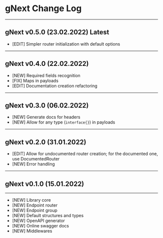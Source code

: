 # gNext Change Log

---

## gNext v0.5.0 (23.02.2022) Latest

  * [EDIT] Simpler router initialization with default options

---

## gNext v0.4.0 (22.02.2022)

  * [NEW] Required fields recognition
  * [FIX] Maps in payloads
  * [EDIT] Documentation creation refactoring

---

## gNext v0.3.0 (06.02.2022)

  * [NEW] Generate docs for headers
  * [NEW] Allow for any type (`interface{}`) in payloads

---

## gNext v0.2.0 (31.01.2022)

  * [EDIT] Allow for undocumented router creation; for the documented one, use DocumentedRouter
  * [NEW] Error handling

---

## gNext v0.1.0 (15.01.2022)

---

  * [NEW] Library core
  * [NEW] Endpoint router
  * [NEW] Endpoint group
  * [NEW] Default structures and types
  * [NEW] OpenAPI generator
  * [NEW] Online swagger docs
  * [NEW] Middlewares
